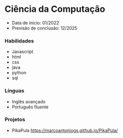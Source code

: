 # Ciência da Computação
- Data de inicio: 01/2022
- Previsão de conclusão: 12/2025
 
### Habilidades
- Javascript
- html
- css
- java
- python 
- sql

### Línguas 
- Inglês avançado
- Português fluente

### Projetos 
 - PikaPula https://marcoantoniogs.github.io/PikaPula/



